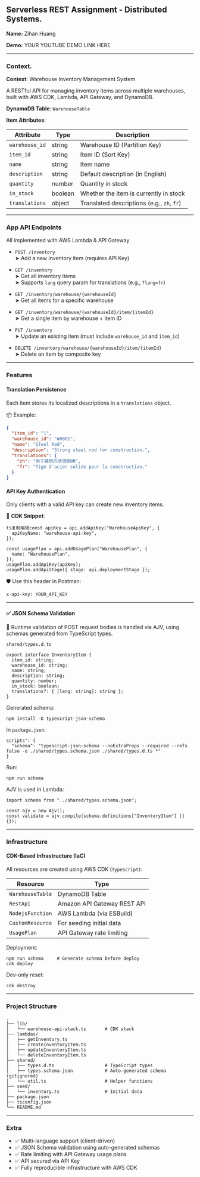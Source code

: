 ## Serverless REST Assignment - Distributed Systems.

__Name:__ Zihan Huang

__Demo:__ YOUR YOUTUBE DEMO LINK HERE

---

### Context.

**Context**: Warehouse Inventory Management System

A RESTful API for managing inventory items across multiple warehouses, built with AWS CDK, Lambda, API Gateway, and DynamoDB.

**DynamoDB Table**: `WarehouseTable`

**Item Attributes**:

| Attribute        | Type    | Description                                      |
|------------------|---------|--------------------------------------------------|
| `warehouse_id`   | string  | Warehouse ID (Partition Key)                    |
| `item_id`        | string  | Item ID (Sort Key)                              |
| `name`           | string  | Item name                                       |
| `description`    | string  | Default description (in English)                |
| `quantity`       | number  | Quantity in stock                               |
| `in_stock`       | boolean | Whether the item is currently in stock          |
| `translations`   | object  | Translated descriptions (e.g., `zh`, `fr`)      |

---

### App API Endpoints

 All implemented with AWS Lambda & API Gateway

+ `POST /inventory`  
  ➤ Add a new inventory item (requires API Key)

+ `GET /inventory`  
  ➤ Get all inventory items  
  ➤ Supports `lang` query param for translations (e.g., `?lang=fr`)

+ `GET /inventory/warehouse/{warehouseId}`  
  ➤ Get all items for a specific warehouse

+ `GET /inventory/warehouse/{warehouseId}/item/{itemId}`  
  ➤ Get a single item by warehouse + item ID

+ `PUT /inventory`  
  ➤ Update an existing item (must include `warehouse_id` and `item_id`)

+ `DELETE /inventory/warehouse/{warehouseId}/item/{itemId}`  
  ➤ Delete an item by composite key

---

### Features

#### Translation Persistence

Each item stores its localized descriptions in a `translations` object.

📦 Example:
```json
{
  "item_id": "1",
  "warehouse_id": "WH001",
  "name": "Steel Rod",
  "description": "Strong steel rod for construction.",
  "translations": {
    "zh": "用于建筑的坚固钢棒",
    "fr": "Tige d'acier solide pour la construction."
  }
}

```

#### API Key Authentication

Only clients with a valid API key can create new inventory items.

📌 **CDK Snippet**:

```
ts复制编辑const apiKey = api.addApiKey("WarehouseApiKey", {
  apiKeyName: "warehouse-api-key",
});

const usagePlan = api.addUsagePlan("WarehousePlan", {
  name: "WarehousePlan",
});
usagePlan.addApiKey(apiKey);
usagePlan.addApiStage({ stage: api.deploymentStage });
```

🛡️ Use this header in Postman:

```
x-api-key: YOUR_API_KEY
```

------

#### ✅ JSON Schema Validation

🧪 Runtime validation of POST request bodies is handled via AJV, using schemas generated from TypeScript types.

 `shared/types.d.ts`

```
export interface InventoryItem {
  item_id: string;
  warehouse_id: string;
  name: string;
  description: string;
  quantity: number;
  in_stock: boolean;
  translations?: { [lang: string]: string };
}
```

 Generated schema:

```
npm install -D typescript-json-schema
```

 In `package.json`:

```
scripts": {
  "schema": "typescript-json-schema --noExtraProps --required --refs false -o ./shared/types.schema.json ./shared/types.d.ts *"
}
```

Run:

```
npm run schema
```

 AJV is used in Lambda:

```
import schema from "../shared/types.schema.json";

const ajv = new Ajv();
const validate = ajv.compile(schema.definitions["InventoryItem"] || {});
```

------

### Infrastructure

####  CDK-Based Infrastructure (IaC)

All resources are created using AWS CDK (`TypeScript`):

| Resource         | Type                        |
| ---------------- | --------------------------- |
| `WarehouseTable` | DynamoDB Table              |
| `RestApi`        | Amazon API Gateway REST API |
| `NodejsFunction` | AWS Lambda (via ESBuild)    |
| `CustomResource` | For seeding initial data    |
| `UsagePlan`      | API Gateway rate limiting   |

Deployment:

```
npm run schema     # Generate schema before deploy
cdk deploy
```

 Dev-only reset:

```
cdk destroy
```

------

### Project Structure

```
.
├── lib/
│   └── warehouse-api-stack.ts       # CDK stack
├── lambdas/
│   ├── getInventory.ts
│   ├── createInventoryItem.ts
│   ├── updateInventoryItem.ts
│   └── deleteInventoryItem.ts
├── shared/
│   ├── types.d.ts                   # TypeScript types
│   ├── types.schema.json            # Auto-generated schema (gitignored)
│   └── util.ts                      # Helper functions
├── seed/
│   └── inventory.ts                 # Initial data
├── package.json
├── tsconfig.json
└── README.md

```

------

### Extra

- ✅ Multi-language support (client-driven)
- ✅ JSON Schema validation using auto-generated schemas
- ✅ Rate limiting with API Gateway usage plans
- ✅ API secured via API Key
- ✅ Fully reproducible infrastructure with AWS CDK
